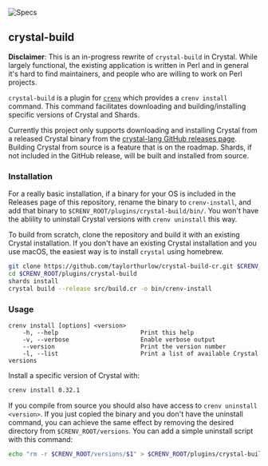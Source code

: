 ![Specs](https://github.com/crenv/crystal-build-cr/workflows/specs/badge.svg)

## crystal-build

**Disclaimer**: This is an in-progress rewrite of `crystal-build` in Crystal. While largely functional, the existing application is written in Perl and in general it's hard to find maintainers, and people who are willing to work on Perl projects. 

`crystal-build` is a plugin for [`crenv`](https://github.com/crenv/crenv) which provides a `crenv install` command. This command facilitates downloading and building/installing specific versions of Crystal and Shards.

Currently this project only supports downloading and installing Crystal from a released Crystal binary from the [crystal-lang GitHub releases page](https://github.com/crystal-lang/crystal/releases). Building Crystal from source is a feature that is on the roadmap. Shards, if not included in the GitHub release, will be built and installed from source.

### Installation

For a really basic installation, if a binary for your OS is included in the Releases page of this repository, rename the binary to `crenv-install`, and add that binary to `$CRENV_ROOT/plugins/crystal-build/bin/`. You won't have the ablility to uninstall Crystal versions with `crenv uninstall` this way.

To build from scratch, clone the repository and build it with an existing Crystal installation. If you don't have an existing Crystal installation and you use macOS, the easiest way is to install `crystal` using homebrew. 

```bash
git clone https://github.com/taylorthurlow/crystal-build-cr.git $CRENV_ROOT/plugins/crystal-build
cd $CRENV_ROOT/plugins/crystal-build
shards install
crystal build --release src/build.cr -o bin/crenv-install
```

### Usage

```
crenv install [options] <version>
    -h, --help                       Print this help
    -v, --verbose                    Enable verbose output
    --version                        Print the version number
    -l, --list                       Print a list of available Crystal versions
```

Install a specific version of Crystal with:

```bash
crenv install 0.32.1
```

If you compile from source you should also have access to `crenv uninstall <version>`. If you just copied the binary and you don't have the uninstall command, you can achieve the same effect by removing the desired directory from `$CRENV_ROOT/versions`. You can add a simple uninstall script with this command:

```bash
echo "rm -r $CRENV_ROOT/versions/$1" > $CRENV_ROOT/plugins/crystal-build/bin/crenv-uninstall
```

